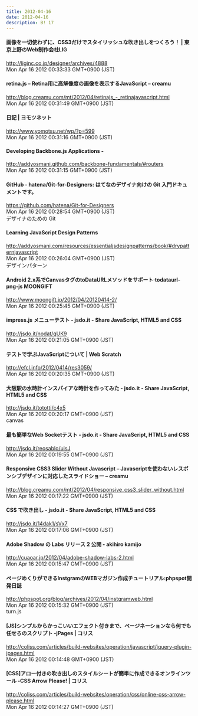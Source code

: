 ```yaml
---
title: 2012-04-16
date: 2012-04-16
description: B! 17
---
```


#### 画像を一切使わずに、CSS3だけでスタイリッシュな吹き出しをつくろう！ | 東京上野のWeb制作会社LIG
http://liginc.co.jp/designer/archives/4888<br>
Mon Apr 16 2012 00:33:33 GMT+0900 (JST)<br>


#### retina.js – Retina用に高解像度の画像を表示するJavaScript – creamu
http://blog.creamu.com/mt/2012/04/retinajs_-_retinajavascript.html<br>
Mon Apr 16 2012 00:31:49 GMT+0900 (JST)<br>


#### 日記 | ヨモツネット
http://www.yomotsu.net/wp/?p=599<br>
Mon Apr 16 2012 00:31:16 GMT+0900 (JST)<br>


#### Developing Backbone.js Applications - 
http://addyosmani.github.com/backbone-fundamentals/#routers<br>
Mon Apr 16 2012 00:31:15 GMT+0900 (JST)<br>


#### GitHub - hatena/Git-for-Designers: はてなのデザイナ向けの Git 入門ドキュメントです。
https://github.com/hatena/Git-for-Designers<br>
Mon Apr 16 2012 00:28:54 GMT+0900 (JST)<br>
デザイナのための Git


#### Learning JavaScript Design Patterns
http://addyosmani.com/resources/essentialjsdesignpatterns/book/#drypatternjavascript<br>
Mon Apr 16 2012 00:26:04 GMT+0900 (JST)<br>
デザインパターン


#### Android 2.x系でCanvasタグのtoDataURLメソッドをサポート·todataurl-png-js MOONGIFT
http://www.moongift.jp/2012/04/20120414-2/<br>
Mon Apr 16 2012 00:25:45 GMT+0900 (JST)<br>


#### impress.js メニューテスト - jsdo.it - Share JavaScript, HTML5 and CSS
http://jsdo.it/nodat/qUK9<br>
Mon Apr 16 2012 00:21:05 GMT+0900 (JST)<br>


####                 テストで学ぶJavaScriptについて | Web Scratch            
http://efcl.info/2012/0414/res3059/<br>
Mon Apr 16 2012 00:20:35 GMT+0900 (JST)<br>


#### 大阪駅の水時計インスパイアな時計を作ってみた - jsdo.it - Share JavaScript, HTML5 and CSS
http://jsdo.it/tototti/c4x5<br>
Mon Apr 16 2012 00:20:17 GMT+0900 (JST)<br>
canvas


#### 最も簡単なWeb Socketテスト - jsdo.it - Share JavaScript, HTML5 and CSS
http://jsdo.it/reosablo/uisJ<br>
Mon Apr 16 2012 00:19:55 GMT+0900 (JST)<br>


#### Responsive CSS3 Slider Without Javascript – Javascriptを使わないレスポンシブデザインに対応したスライドショー – creamu
http://blog.creamu.com/mt/2012/04/responsive_css3_slider_without.html<br>
Mon Apr 16 2012 00:17:22 GMT+0900 (JST)<br>


#### CSS で吹き出し - jsdo.it - Share JavaScript, HTML5 and CSS
http://jsdo.it/14dak1/sVx7<br>
Mon Apr 16 2012 00:17:06 GMT+0900 (JST)<br>


#### Adobe Shadow の Labs リリース 2 公開 - akihiro kamijo
http://cuaoar.jp/2012/04/adobe-shadow-labs-2.html<br>
Mon Apr 16 2012 00:15:47 GMT+0900 (JST)<br>


#### ページめくりができるInstgramのWEBマガジン作成チュートリアル:phpspot開発日誌
http://phpspot.org/blog/archives/2012/04/instgramweb.html<br>
Mon Apr 16 2012 00:15:32 GMT+0900 (JST)<br>
turn.js


####   [JS]シンプルからかっこいいエフェクト付きまで、ページネーションなら何でも任せろのスクリプト -jPages | コリス
http://coliss.com/articles/build-websites/operation/javascript/jquery-plugin-jpages.html<br>
Mon Apr 16 2012 00:14:48 GMT+0900 (JST)<br>


####   [CSS]アロー付きの吹き出しのスタイルシートが簡単に作成できるオンラインツール -CSS Arrow Please! | コリス
http://coliss.com/articles/build-websites/operation/css/online-css-arrow-please.html<br>
Mon Apr 16 2012 00:14:27 GMT+0900 (JST)<br>


